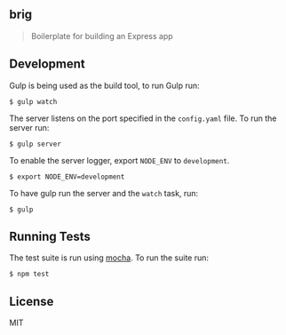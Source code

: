 ## brig

> Boilerplate for building an Express app

## Development

Gulp is being used as the build tool, to run Gulp run:

````
$ gulp watch
````

The server listens on the port specified in the `config.yaml` file. To run the server run:

````
$ gulp server
````

To enable the server logger, export `NODE_ENV` to `development`.

```
$ export NODE_ENV=development
```

To have gulp run the server and the `watch` task, run:

```
$ gulp
```

## Running Tests

The test suite is run using [mocha](http://github.com/visionmedia/mocha). To run the suite run:

```
$ npm test
```

## License

MIT
